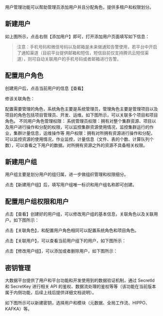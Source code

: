 用户管理功能可以帮助管理员添加用户并且分配角色，提供多租户和权限划分。
## 新建用户
如上图所示，点击右侧【添加用户】即可，打开添加用户页面填写如下信息：

> 注意：手机号码和微信号码以及邮箱是未来做通知告警使用，若平台中开启了通知渠道（目前平台提供邮箱和短信，短信目前仅支持腾讯云短信渠道），则可自动关联用户的手机号码或者邮箱进行告警。

## 配置用户角色
创建用户后，点击当前用户的信息【查看】

修该关联角色：

配置需要管理的角色，系统角色主要是系统管理员，管理角色主要是管理项目以及项目的角色包括项目管理员、开发、运维。如下图所示，可以关联多个项目和项目角色。
不同用户角色管理权限：
系统管理员权限：拥有对整个集群资源、项目以及用户进行操作和分配的权限，可以监控集群资源使用情况，监控集群运行的作业，集群计量信息，运维操作等
用户权限：拥有对所拥有资源进行操作和分配，可以监控资源的使用情况，作业监控，计量信息（文件、表的个数、计算队列个数），可以查看之下用户的数据。对所拥有资源之外的资源不具备相关权限。

## 新建用户组
用户组主要是划分用户的组归属，进一步做组织管理和权限细分。

点击【新建用户组】后，填写用户组唯一标识和用户组名称即可创建。


## 配置用户组权限和用户
点击【查看】创建好的用户组，可以修改用户组的基本信息，关联角色以及关联用户。如下图所示：

点击【关联角色】，和配置用户角色相同可以配置系统角色和项目角色。


点击【关联用户】，可以查看当前用户组下的用户，如下图所示：


点击【修改用户组】，可以添加或者删除用户，如下图所示：

## 密钥管理
大数据平台提供了用户和平台功能和开发使用到的数据验证机制，通过 SecretId 和 SecretKey 进行相关 API 的鉴权、数据流处理的鉴权等等（该功能在当前版本属于内侧功能，后续上线后提供详细文档说明）。

如下图所示可以新建密钥，选择用户和模块（元数据、全局工作流、HIPPO、KAFKA）等。
